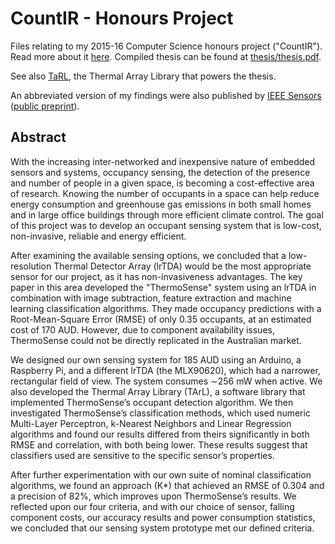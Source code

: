 CountIR - Honours Project
=======

Files relating to my 2015-16 Computer Science honours project ("CountIR"). Read more about it [here](http://ash.id.au/countir/). Compiled thesis can be found at [thesis/thesis.pdf](thesis/thesis.pdf).

See also [TaRL](http://github.com/atyndall/tarl), the Thermal Array Library that powers the thesis.

An abbreviated version of my findings were also published by [IEEE Sensors](http://dx.doi.org/10.1109/JSEN.2016.2530824) ([public preprint](http://ash.id.au/countir/paper.pdf)).

## Abstract
With the increasing inter-networked and inexpensive nature of embedded sensors and systems, occupancy sensing, the detection of the presence and number of people in a given space, is becoming a cost-effective area of research. Knowing the number of occupants in a space can help reduce energy consumption and greenhouse gas emissions in both small homes and in large office buildings through more efficient climate control. The goal of this project was to develop an occupant sensing system that is low-cost, non-invasive, reliable and energy efficient.

After examining the available sensing options, we concluded that a low-resolution Thermal Detector Array (lrTDA) would be the most appropriate sensor for our project, as it has non-invasiveness advantages. The key paper in this area developed the "ThermoSense" system using an lrTDA in combination with image subtraction, feature extraction and machine learning classification algorithms. They made occupancy predictions with a Root-Mean-Square Error (RMSE) of only 0.35 occupants, at an estimated cost of 170 AUD. However, due to component availability issues, ThermoSense could not be directly replicated in the Australian market.

We designed our own sensing system for 185 AUD using an Arduino, a Raspberry Pi, and a different lrTDA (the MLX90620), which had a narrower, rectangular field of view. The system consumes ∼256 mW when active. We also developed the Thermal Array Library (TArL), a software library that implemented ThermoSense’s occupant detection algorithm. We then investigated ThermoSense’s classification methods, which used numeric Multi-Layer Perceptron, k-Nearest Neighbors and Linear Regression algorithms and found our results differed from theirs significantly in both RMSE and correlation, with both being lower. These results suggest that classifiers used are sensitive to the specific sensor’s properties.

After further experimentation with our own suite of nominal classification algorithms, we found an approach (K\*) that achieved an RMSE of 0.304 and a precision of 82%, which improves upon ThermoSense’s results. We reflected upon our four criteria, and with our choice of sensor, falling component costs, our accuracy results and power consumption statistics, we concluded that our sensing system prototype met our defined criteria.
